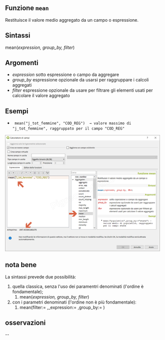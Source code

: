 ## Funzione `mean`

Restituisce il valore medio aggregato da un campo o espressione.

## Sintassi

mean(_expression, group_by, filter_)

## Argomenti

* _expression_ sotto espressione o campo da aggregare
* _group_by_ espressione opzionale da usarsi per raggruppare i calcoli aggregati
* _filter_ espressione opzionale da usare per filtrare gli elementi usati per calcolare il valore aggregato

## Esempi

* ` mean("j_tot_femmine", "COD_REG")  → valore massimo di "j_tot_femmine", raggruppato per il campo "COD_REG"`

![](/img/aggregates/mean/mean1.png)

## nota bene

La sintassi prevede due possibilità:
1. quella classica, senza l'uso dei paramentri denominati (l'ordine è fondamentale);
    1. mean(_expression, group_by, filter_)
2. con i parametri denominati (l'ordine non è più fondamentale): 
    1. mean(filter:= ,_expression:= ,group_by:= )

## osservazioni

--